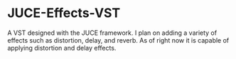 # JUCE-Effects-VST
A VST designed with the JUCE framework. I plan on adding a variety of effects such as distortion, delay, and reverb. As of right now it is capable of applying distortion and delay effects. 
